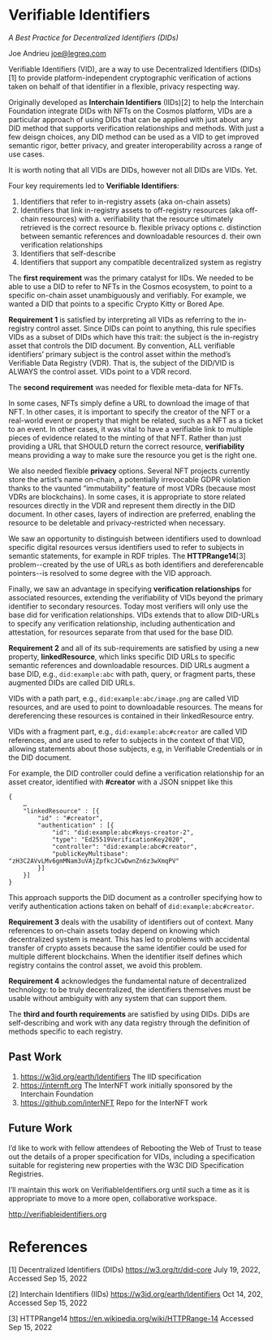 # Verifiable Identifiers
*A Best Practice for Decentralized Identifiers (DIDs)*

Joe Andrieu joe@legreq.com

Verifiable Identifiers (VID), are a way to use Decentralized Identifiers (DIDs)[1] to provide platform-independent cryptographic verification of actions taken on behalf of that identifier in a flexible, privacy respecting way.

Originally developed as **Interchain Identifiers** (IIDs)[2] to help the Interchain Foundation integrate DIDs with NFTs on the Cosmos platform, VIDs are a particular approach of using DIDs that can be applied with just about any DID method that supports verification relationships and methods. With just a few deisgn choices, any DID method can be used as a VID to get improved semantic rigor, better privacy, and greater interoperability across a range of use cases.

It is worth noting that all VIDs are DIDs, however not all DIDs are VIDs. Yet.

Four key requirements led to **Verifiable Identifiers**:
1. Identifiers that refer to in-registry assets (aka on-chain assets)
2. Identifiers that link in-registry assets to off-registry resources (aka off-chain resources) with 
  a. verifiability that the resource ultimately retrieved is the correct resource
  b. flexible privacy options 
  c. distinction between semantic references and downloadable resources 
  d. their own verification relationships
3. Identifiers that self-describe
4. Identifiers that support any compatible decentralized system as registry

The **first requirement** was the primary catalyst for IIDs. We needed to be able to use a DID to refer to NFTs in the Cosmos ecosystem, to point to a specific on-chain asset unambiguously and verifiably. For example, we wanted a DID that points to a specific Crypto Kitty or Bored Ape.

**Requirement 1** is satisfied by interpreting all VIDs as referring to the in-registry control asset. Since DIDs can point to anything, this rule specifies VIDs as a subset of DIDs which have this trait: the subject is the in-registry asset that controls the DID document. By convention, ALL verifiable identifiers’ primary subject is the control asset within the method’s Verifiable Data Registry (VDR). That is, the subject of the DID/VID is ALWAYS the control asset. VIDs point to a VDR record.

The **second requirement** was needed for flexible meta-data for NFTs. 

In some cases, NFTs simply define a URL to download the image of that NFT. In other cases, it is important to specify the creator of the NFT or a real-world event or property that might be related, such as a NFT as a ticket to an event. In other cases, it was vital to have a verifiable link to multiple pieces of evidence related to the minting of that NFT. Rather than just providing a URL that SHOULD return the correct resource, **verifiability** means providing a way to make sure the resource you get is the right one. 

We also needed flexible **privacy** options. Several NFT projects currently store the artist’s name on-chain, a potentially irrevocable GDPR violation thanks to the vaunted “immutability” feature of most VDRs (because most VDRs are blockchains). In some cases, it is appropriate to store related resources directly in the VDR and represent them directly in the DID document. In other cases, layers of indirection are preferred, enabling the resource to be deletable and privacy-restricted when necessary. 

We saw an opportunity to distinguish between identifiers used to download specific digital resources versus identifiers used to refer to subjects in semantic statements, for example in RDF triples. The **HTTPRange14**[3] problem--created by the use of URLs as both identifiers and dereferencable pointers--is resolved to some degree with the VID approach.

Finally, we saw an advantage in specifying **verification relationships** for associated resources, extending the verifiability of VIDs beyond the primary identifier to secondary resources. Today most verifiers will only use the base did for verification relationships. VIDs extends that to allow DID-URLs to specify any verification relationship, including authentication and attestation, for resources separate from that used for the base DID.

**Requirement 2** and all of its sub-requirements are satisfied by using a new property, **linkedResource**, which links specific DID URLs to specific semantic references and downloadable resources. DID URLs augment a base DID, e.g., `did:example:abc` with path, query, or fragment parts, these augmented DIDs are called DID URLs. 

VIDs with a path part, e.g., `did:example:abc/image.png` are called VID resources, and are used to point to downloadable resources. The means for dereferencing these resources is contained in their linkedResource entry.

VIDs with a fragment part, e.g., `did:example:abc#creator` are called VID references, and are used to refer to subjects in the context of that VID, allowing statements about those subjects, e.g, in Verifiable Credentials or in the DID document. 

For example, the DID controller could define a verification relationship for an asset creator, identified with **#creator** with a JSON snippet like this
```JSONLD    
{
    …
    "linkedResource" : [{
        "id" : "#creator",
        "authentication" : [{
            "id": "did:example:abc#keys-creator-2",
            "type": "Ed25519VerificationKey2020",
            "controller": "did:example:abc#creator",
            "publicKeyMultibase": "zH3C2AVvLMv6gmMNam3uVAjZpfkcJCwDwnZn6z3wXmqPV"
        }]
    }]
} 
```

This approach supports the DID document as a controller specifying how to verify authentication actions taken on behalf of `did:example:abc#creator`.

**Requirement 3** deals with the usability of identifiers out of context. Many references to on-chain assets today depend on knowing which decentralized system is meant. This has led to problems with accidental transfer of crypto assets because the same identifier could be used for multiple different blockchains. When the identifier itself defines which registry contains the control asset, we avoid this problem.

**Requirement 4** acknowledges the fundamental nature of decentralized technology: to be truly decentralized, the identifiers themselves must be usable without ambiguity with any system that can support them.

The **third and fourth requirements** are satisfied by using DIDs. DIDs are self-describing and work with any data registry through the definition of methods specific to each registry. 

## Past Work
1. https://w3id.org/earth/Identifiers  The IID specification
2. https://internft.org The InterNFT work initially sponsored by the Interchain Foundation
3. https://github.com/interNFT  Repo for the InterNFT work

## Future Work
I’d like to work with fellow attendees of Rebooting the Web of Trust to tease out the details of a proper specification for VIDs, including a specification suitable for registering new properties with the W3C DID Specification Registries.

I’ll maintain this work on VerifiableIdentifiers.org until such a time as it is appropriate to move to a more open, collaborative workspace.

http://verifiableidentifiers.org 

# References
[1] Decentralized Identifiers (DIDs) https://w3.org/tr/did-core July 19, 2022, Accessed Sep 15, 2022

[2] Interchain Identifiers (IIDs) https://w3id.org/earth/Identifiers Oct 14, 202, Accessed Sep 15, 2022

[3] HTTPRange14 https://en.wikipedia.org/wiki/HTTPRange-14 Accessed Sep 15, 2022
